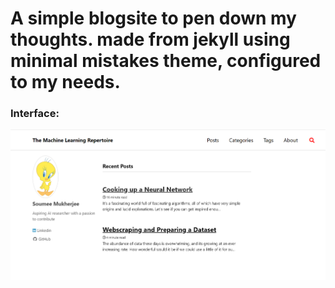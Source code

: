# A simple blogsite to pen down my thoughts. made from jekyll using minimal mistakes theme, configured to my needs.

### Interface:
<img src= "https://github.com/SOUMEE2000/soumee2000.github.io/blob/master/assets/images/Interface.png">
